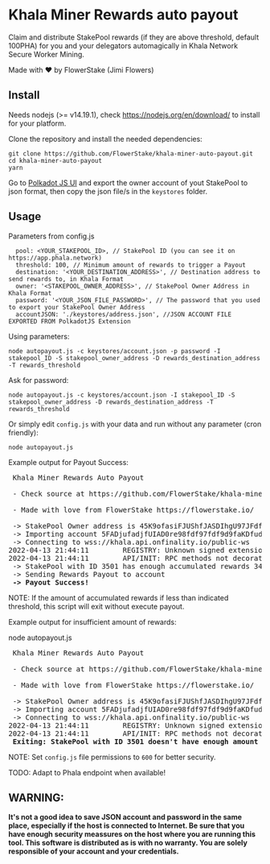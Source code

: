 # Khala Miner Rewards auto payout

Claim and distribute StakePool rewards (if they are above threshold, default 100PHA) for you and your delegators automagically in Khala Network Secure Worker Mining.

Made with ❤️  by FlowerStake (Jimi Flowers)

## Install

Needs nodejs (>= v14.19.1), check https://nodejs.org/en/download/ to install for your platform.

Clone the repository and install the needed dependencies:

```
git clone https://github.com/FlowerStake/khala-miner-auto-payout.git
cd khala-miner-auto-payout
yarn
```

Go to [Polkadot JS UI](https://polkadot.js.org/apps/#/accounts) and export the owner account of yout StakePool to json format, then copy the json file/s in the `keystores` folder.

## Usage

Parameters from config.js
```
  pool: <YOUR_STAKEPOOL_ID>, // StakePool ID (you can see it on https://app.phala.network)
  threshold: 100, // Minimum amount of rewards to trigger a Payout
  destination: '<YOUR_DESTINATION_ADDRESS>', // Destination address to send rewards to, in Khala Format
  owner: '<STAKEPOOL_OWNER_ADDRESS>', // StakePool Owner Address in Khala Format
  password: '<YOUR_JSON_FILE_PASSWORD>', // The password that you used to export your StakePool Owner Address 
  accountJSON: './keystores/address.json', //JSON ACCOUNT FILE EXPORTED FROM PolkadotJS Extension
```

Using parameters:

```
node autopayout.js -c keystores/account.json -p password -I stakepool_ID -S stakepool_owner_address -D rewards_destination_address -T rewards_threshold
```

Ask for password:

```
node autopayout.js -c keystores/account.json -I stakepool_ID -S stakepool_owner_address -D rewards_destination_address -T rewards_threshold
```

Or simply edit `config.js` with your data and run without any parameter (cron friendly):

```
node autopayout.js
```
Example output for Payout Success:

<pre>
 Khala Miner Rewards Auto Payout 

 - Check source at https://github.com/FlowerStake/khala-miner-auto-payout

 - Made with love from FlowerStake https://flowerstake.io/

 -> StakePool Owner address is 45K9ofasiFJUShfJASDIhgU97JFdf9DF7s9dfsd8
 -> Importing account 5FADjufadjfUIAD0re98fdf97fdf9d9faKDfud9of
 -> Connecting to wss://khala.api.onfinality.io/public-ws
2022-04-13 21:44:11        REGISTRY: Unknown signed extensions CheckMqSequence found, treating them as no-effect
2022-04-13 21:44:11        API/INIT: RPC methods not decorated: pha_getMqNextSequence, pha_getStorageChanges, pha_getStorageChangesAt
 -> StakePool with ID 3501 has enough accumulated rewards 345.68 PHA
 -> Sending Rewards Payout to account
 <b>-> Payout Success!</b>
</pre>

NOTE: If the amount of accumulated rewards if less than indicated threshold, this script will exit without execute payout.

Example output for insufficient amount of rewards:

node autopayout.js
<pre>
 Khala Miner Rewards Auto Payout 

 - Check source at https://github.com/FlowerStake/khala-miner-auto-payout

 - Made with love from FlowerStake https://flowerstake.io/

 -> StakePool Owner address is 45K9ofasiFJUShfJASDIhgU97JFdf9DF7s9dfsd8
 -> Importing account 5FADjufadjfUIAD0re98fdf97fdf9d9faKDfud9of
 -> Connecting to wss://khala.api.onfinality.io/public-ws
2022-04-13 21:44:11        REGISTRY: Unknown signed extensions CheckMqSequence found, treating them as no-effect
2022-04-13 21:44:11        API/INIT: RPC methods not decorated: pha_getMqNextSequence, pha_getStorageChanges, pha_getStorageChangesAt
 <b>Exiting: StakePool with ID 3501 doesn't have enough amount of rewards to trigger payout (23.74 PHA)</b>
</pre>

NOTE: Set `config.js` file permissions to `600` for better security.

TODO: Adapt to Phala endpoint when available!

## WARNING: 
**It's not a good idea to save JSON account and password in the same place, especially if the host is connected to Internet. Be
sure that you have enough security meassures on the host where you are running this tool. This software is distributed as is with 
no warranty. You are solely responsible of your account and your credentials.**
